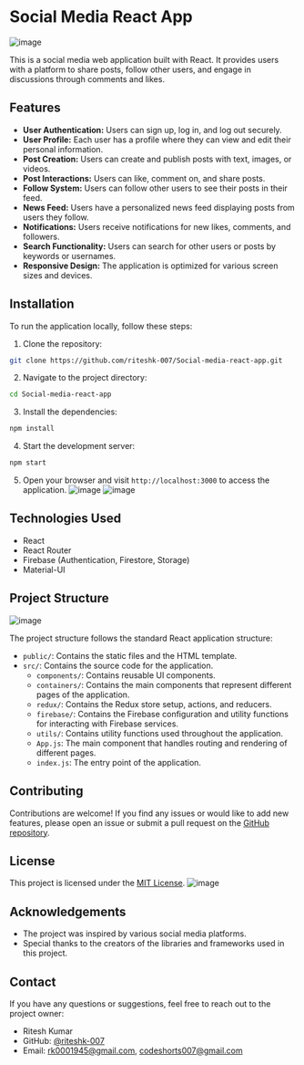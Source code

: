# Social Media React App
![image](https://github.com/riteshk-007/Social-media-react-app/assets/135107962/8d4104b8-0881-4d6a-8a52-9dbb92a6c4f1)

This is a social media web application built with React. It provides users with a platform to share posts, follow other users, and engage in discussions through comments and likes.

## Features

- **User Authentication:** Users can sign up, log in, and log out securely.
- **User Profile:** Each user has a profile where they can view and edit their personal information.
- **Post Creation:** Users can create and publish posts with text, images, or videos.
- **Post Interactions:** Users can like, comment on, and share posts.
- **Follow System:** Users can follow other users to see their posts in their feed.
- **News Feed:** Users have a personalized news feed displaying posts from users they follow.
- **Notifications:** Users receive notifications for new likes, comments, and followers.
- **Search Functionality:** Users can search for other users or posts by keywords or usernames.
- **Responsive Design:** The application is optimized for various screen sizes and devices.

## Installation

To run the application locally, follow these steps:

1. Clone the repository:

```bash
git clone https://github.com/riteshk-007/Social-media-react-app.git
```

2. Navigate to the project directory:

```bash
cd Social-media-react-app
```

3. Install the dependencies:

```bash
npm install
```

4. Start the development server:

```bash
npm start
```

5. Open your browser and visit `http://localhost:3000` to access the application.
![image](https://github.com/riteshk-007/Social-media-react-app/assets/135107962/6e4434a6-d9e8-412b-b102-6a964bfdf71e)
![image](https://github.com/riteshk-007/Social-media-react-app/assets/135107962/cad21079-3308-4d9f-82ba-1dda07682b0a)


## Technologies Used

- React
- React Router
- Firebase (Authentication, Firestore, Storage)
- Material-UI

## Project Structure
![image](https://github.com/riteshk-007/Social-media-react-app/assets/135107962/09710c62-0c88-4f39-b730-29bb5919c2de)

The project structure follows the standard React application structure:

- `public/`: Contains the static files and the HTML template.
- `src/`: Contains the source code for the application.
  - `components/`: Contains reusable UI components.
  - `containers/`: Contains the main components that represent different pages of the application.
  - `redux/`: Contains the Redux store setup, actions, and reducers.
  - `firebase/`: Contains the Firebase configuration and utility functions for interacting with Firebase services.
  - `utils/`: Contains utility functions used throughout the application.
  - `App.js`: The main component that handles routing and rendering of different pages.
  - `index.js`: The entry point of the application.

## Contributing

Contributions are welcome! If you find any issues or would like to add new features, please open an issue or submit a pull request on the [GitHub repository](https://github.com/riteshk-007/Social-media-react-app).

## License

This project is licensed under the [MIT License](LICENSE).
![image](https://github.com/riteshk-007/Social-media-react-app/assets/135107962/965aade9-8380-4e70-84e7-9588ad9aea8c)

## Acknowledgements

- The project was inspired by various social media platforms.
- Special thanks to the creators of the libraries and frameworks used in this project.

## Contact

If you have any questions or suggestions, feel free to reach out to the project owner:

- Ritesh Kumar
- GitHub: [@riteshk-007](https://github.com/riteshk-007)
- Email: rk0001945@gmail.com, codeshorts007@gmail.com

